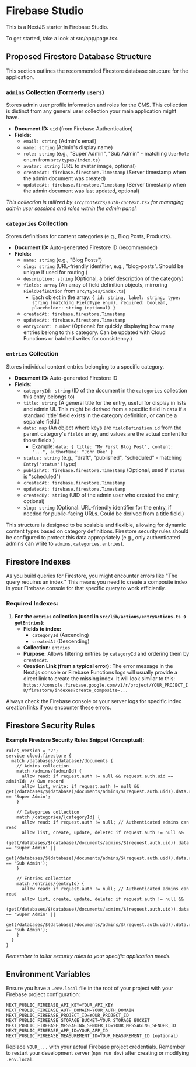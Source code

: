 
# Firebase Studio

This is a NextJS starter in Firebase Studio.

To get started, take a look at src/app/page.tsx.

## Proposed Firestore Database Structure

This section outlines the recommended Firestore database structure for the application.

### `admins` Collection (Formerly `users`)

Stores admin user profile information and roles for the CMS. This collection is distinct from any general user collection your main application might have.

*   **Document ID:** `uid` (from Firebase Authentication)
*   **Fields:**
    *   `email: string` (Admin's email)
    *   `name: string` (Admin's display name)
    *   `role: string` (e.g., "Super Admin", "Sub Admin" - matching `UserRole` enum from `src/types/index.ts`)
    *   `avatar: string` (URL to avatar image, optional)
    *   `createdAt: firebase.firestore.Timestamp` (Server timestamp when the admin document was created)
    *   `updatedAt: firebase.firestore.Timestamp` (Server timestamp when the admin document was last updated, optional)

*This collection is utilized by `src/contexts/auth-context.tsx` for managing admin user sessions and roles within the admin panel.*

### `categories` Collection

Stores definitions for content categories (e.g., Blog Posts, Products).

*   **Document ID:** Auto-generated Firestore ID (recommended)
*   **Fields:**
    *   `name: string` (e.g., "Blog Posts")
    *   `slug: string` (URL-friendly identifier, e.g., "blog-posts". Should be unique if used for routing.)
    *   `description: string` (Optional, a brief description of the category)
    *   `fields: array` (An array of field definition objects, mirroring `FieldDefinition` from `src/types/index.ts`)
        *   Each object in the array: `{ id: string, label: string, type: string (matching FieldType enum), required: boolean, placeholder: string (optional) }`
    *   `createdAt: firebase.firestore.Timestamp`
    *   `updatedAt: firebase.firestore.Timestamp`
    *   `entryCount: number` (Optional: for quickly displaying how many entries belong to this category. Can be updated with Cloud Functions or batched writes for consistency.)


### `entries` Collection

Stores individual content entries belonging to a specific category.

*   **Document ID:** Auto-generated Firestore ID
*   **Fields:**
    *   `categoryId: string` (ID of the document in the `categories` collection this entry belongs to)
    *   `title: string` (A general title for the entry, useful for display in lists and admin UI. This might be derived from a specific field in `data` if a standard 'title' field exists in the category definition, or can be a separate field.)
    *   `data: map` (An object where keys are `fieldDefinition.id` from the parent category's `fields` array, and values are the actual content for those fields.)
        *   Example: `data: { title: "My First Blog Post", content: "...", authorName: "John Doe" }`
    *   `status: string` (e.g., "draft", "published", "scheduled" - matching `Entry['status']` type)
    *   `publishAt: firebase.firestore.Timestamp` (Optional, used if `status` is "scheduled")
    *   `createdAt: firebase.firestore.Timestamp`
    *   `updatedAt: firebase.firestore.Timestamp`
    *   `createdBy: string` (UID of the admin user who created the entry, optional)
    *   `slug: string` (Optional: URL-friendly identifier for the entry, if needed for public-facing URLs. Could be derived from a title field.)

This structure is designed to be scalable and flexible, allowing for dynamic content types based on category definitions. Firestore security rules should be configured to protect this data appropriately (e.g., only authenticated admins can write to `admins`, `categories`, `entries`).

## Firestore Indexes

As you build queries for Firestore, you might encounter errors like "The query requires an index." This means you need to create a composite index in your Firebase console for that specific query to work efficiently.

### Required Indexes:

1.  **For the `entries` collection (used in `src/lib/actions/entryActions.ts` -> `getEntries`):**
    *   **Fields to index:**
        *   `categoryId` (Ascending)
        *   `createdAt` (Descending)
    *   **Collection:** `entries`
    *   **Purpose:** Allows filtering entries by `categoryId` and ordering them by `createdAt`.
    *   **Creation Link (from a typical error):** The error message in the Next.js console or Firebase Functions logs will usually provide a direct link to create the missing index. It will look similar to this:
        `https://console.firebase.google.com/v1/r/project/YOUR_PROJECT_ID/firestore/indexes?create_composite=...`

Always check the Firebase console or your server logs for specific index creation links if you encounter these errors.

## Firestore Security Rules

**Example Firestore Security Rules Snippet (Conceptual):**
```firestore
rules_version = '2';
service cloud.firestore {
  match /databases/{database}/documents {
    // Admins collection
    match /admins/{adminId} {
      allow read: if request.auth != null && request.auth.uid == adminId; // Own record
      allow list, write: if request.auth != null && get(/databases/$(database)/documents/admins/$(request.auth.uid)).data.role == 'Super Admin';
    }

    // Categories collection
    match /categories/{categoryId} {
      allow read: if request.auth != null; // Authenticated admins can read
      allow list, create, update, delete: if request.auth != null && 
                                          (get(/databases/$(database)/documents/admins/$(request.auth.uid)).data.role == 'Super Admin' ||
                                           get(/databases/$(database)/documents/admins/$(request.auth.uid)).data.role == 'Sub Admin');
    }

    // Entries collection
    match /entries/{entryId} {
      allow read: if request.auth != null; // Authenticated admins can read
      allow list, create, update, delete: if request.auth != null &&
                                          (get(/databases/$(database)/documents/admins/$(request.auth.uid)).data.role == 'Super Admin' ||
                                           get(/databases/$(database)/documents/admins/$(request.auth.uid)).data.role == 'Sub Admin');
    }
  }
}
```
*Remember to tailor security rules to your specific application needs.*

## Environment Variables

Ensure you have a `.env.local` file in the root of your project with your Firebase project configuration:

```env
NEXT_PUBLIC_FIREBASE_API_KEY=YOUR_API_KEY
NEXT_PUBLIC_FIREBASE_AUTH_DOMAIN=YOUR_AUTH_DOMAIN
NEXT_PUBLIC_FIREBASE_PROJECT_ID=YOUR_PROJECT_ID
NEXT_PUBLIC_FIREBASE_STORAGE_BUCKET=YOUR_STORAGE_BUCKET
NEXT_PUBLIC_FIREBASE_MESSAGING_SENDER_ID=YOUR_MESSAGING_SENDER_ID
NEXT_PUBLIC_FIREBASE_APP_ID=YOUR_APP_ID
NEXT_PUBLIC_FIREBASE_MEASUREMENT_ID=YOUR_MEASUREMENT_ID (optional)
```
Replace `YOUR_...` with your actual Firebase project credentials.
Remember to restart your development server (`npm run dev`) after creating or modifying `.env.local`.

